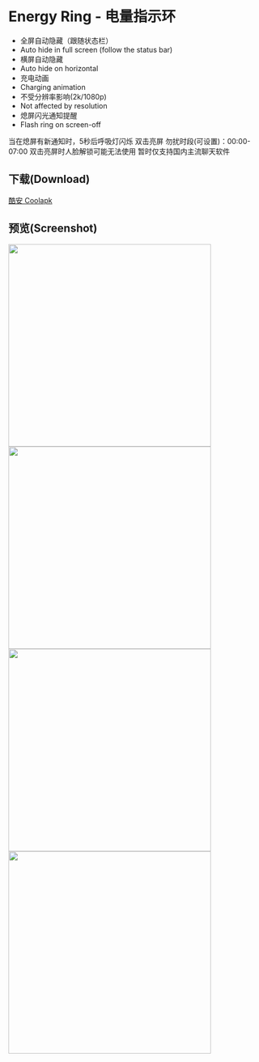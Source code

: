 # Energy Ring - 电量指示环

- 全屏自动隐藏（跟随状态栏）
- Auto hide in full screen (follow the status bar)
- 横屏自动隐藏
- Auto hide on horizontal
- 充电动画
- Charging animation
- 不受分辨率影响(2k/1080p)
- Not affected by resolution
- 熄屏闪光通知提醒
- Flash ring on screen-off

当在熄屏有新通知时，5秒后呼吸灯闪烁 双击亮屏 勿扰时段(可设置)：00:00-07:00 双击亮屏时人脸解锁可能无法使用 暂时仅支持国内主流聊天软件

## 下载(Download)

[酷安 Coolapk](https://coolapk.com/apk/cn.vove7.energy_ring)

## 预览(Screenshot)

<img src="http://image.coolapk.com/apk_image/2020/0513/16/qq_pic_merged_1589357121114-262838-o_1e86h2gr44k122epft1fk418e411-uid-1090701@1440x841.jpg" width="400"/>

<img src="http://image.coolapk.com/apk_image/2020/0515/16/273F2DFE7DFD60E0C5F72A70CA46E927-262838-o_1e8bm9pt4p52maf1a0616sl5i2r-uid-1090701@1440x1184.jpg" width="400"/>

<img src="http://image.coolapk.com/apk_image/2020/0515/16/273F2DFE7DFD60E0C5F72A70CA46E927-262838-o_1e8bm9pt4p52maf1a0616sl5i2r-uid-1090701@1440x1184.jpg" width="400"/>

<img src="http://image.coolapk.com/apk_image/2020/0513/16/Screenshot_20200513-160250-262838-o_1e86h12qj1srehsp17a31guf3tkr-uid-1090701@1440x3168.jpg" width="400"/>
